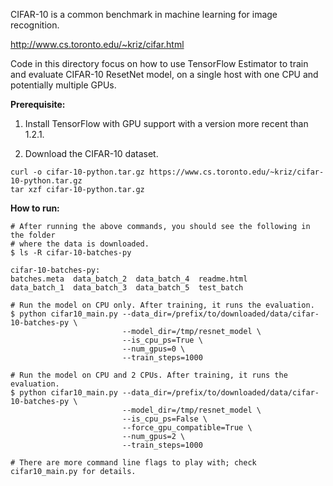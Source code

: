 CIFAR-10 is a common benchmark in machine learning for image recognition.

http://www.cs.toronto.edu/~kriz/cifar.html

Code in this directory focus on how to use TensorFlow Estimator to train and evaluate CIFAR-10 ResetNet model, on a single host with one CPU and potentially multiple GPUs.

<b>Prerequisite:</b>

1. Install TensorFlow with GPU support  with a version more recent than 1.2.1.

2. Download the CIFAR-10 dataset.

```shell
curl -o cifar-10-python.tar.gz https://www.cs.toronto.edu/~kriz/cifar-10-python.tar.gz
tar xzf cifar-10-python.tar.gz
```

<b>How to run:</b>

```shell
# After running the above commands, you should see the following in the folder
# where the data is downloaded.
$ ls -R cifar-10-batches-py

cifar-10-batches-py:
batches.meta  data_batch_2  data_batch_4  readme.html
data_batch_1  data_batch_3  data_batch_5  test_batch

# Run the model on CPU only. After training, it runs the evaluation.
$ python cifar10_main.py --data_dir=/prefix/to/downloaded/data/cifar-10-batches-py \
						 --model_dir=/tmp/resnet_model \
						 --is_cpu_ps=True \
						 --num_gpus=0 \
					     --train_steps=1000

# Run the model on CPU and 2 CPUs. After training, it runs the evaluation.
$ python cifar10_main.py --data_dir=/prefix/to/downloaded/data/cifar-10-batches-py \
						 --model_dir=/tmp/resnet_model \
						 --is_cpu_ps=False \
						 --force_gpu_compatible=True \
						 --num_gpus=2 \
					     --train_steps=1000

# There are more command line flags to play with; check cifar10_main.py for details.
```
